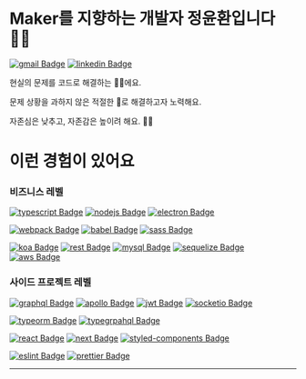 # Maker를 지향하는 개발자 정윤환입니다 👨‍💻

[![gmail Badge](https://img.shields.io/badge/Gmail-D14836?style=flat-square&logo=gmail&logoColor=white&link=mailto:jimmy53120488@gmail.com)](mailto:jimmy53120488@gmail.com)
[![linkedin Badge](https://img.shields.io/badge/LinkedIn-0C66C3?style=flat-square&logo=linkedin&logoColor=EFF2EB)](https://www.linkedin.com/in/aaronchung5312/)

현실의 문제를 코드로 해결하는 👨‍💻에요.

문제 상황을 과하지 않은 적절한 🔧로 해결하고자 노력해요.

자존심은 낮추고, 자존감은 높이려 해요. 🧘‍♂️ 


# 이런 경험이 있어요

### 비즈니스 레벨
[![typescript Badge](https://img.shields.io/badge/Typescript-007ACC?style=flat-square&logo=typescript&logoColor=white)](#)
[![nodejs Badge](https://img.shields.io/badge/Node.js-339933?style=flat-square&logo=node.js&logoColor=white)](#)
[![electron Badge](https://img.shields.io/badge/Electron-2B2E3C?style=flat-square&logo=electron&logoColor=#9FEAF9)](#)

[![webpack Badge](https://img.shields.io/badge/Webpack-8DD6F9?style=flat-square&logo=webpack&logoColor=black)](#)
[![babel Badge](https://img.shields.io/badge/Babel-F9DC3E?style=flat-square&logo=babel&logoColor=black)](#)
[![sass Badge](https://img.shields.io/badge/Sass-CC6699?style=flat-square&logo=sass&logoColor=white)](#)

[![koa Badge](https://img.shields.io/badge/Koa-33333D?style=flat-square)](#)
[![rest Badge](https://img.shields.io/badge/REST-0096D0?style=flat-square)](#)
[![mysql Badge](https://img.shields.io/badge/MySQL-4479A1?style=flat-square&logo=mysql&logoColor=white)](#)
[![sequelize Badge](https://img.shields.io/badge/Sequelize-03AFEF?style=flat-square)](#)
[![aws Badge](https://img.shields.io/badge/AWS-232F3E?style=flat-square&logo=amazon-aws&logoColor=white)](#)

### 사이드 프로젝트 레벨
[![graphql Badge](https://img.shields.io/badge/GraphQL-E10098?style=flat-square&logo=graphql&logoColor=white)](#)
[![apollo Badge](https://img.shields.io/badge/Apollo-311C87?style=flat-square&logo=apollo-graphql&logoColor=white)](#)
[![jwt Badge](https://img.shields.io/badge/JWT-000000?style=flat-square&logo=json-web-tokens&logoColor=white)](#)
[![socketio Badge](https://img.shields.io/badge/Socket.io-010101?style=flat-square&logo=socket.io&logoColor=white)](#)

[![typeorm Badge](https://img.shields.io/badge/TypeORM-E83524?style=flat-square)](#)
[![typegrpahql Badge](https://img.shields.io/badge/TypeGraphQL-2F7AAB?style=flat-square)](#)

[![react Badge](https://img.shields.io/badge/React-61DAFB?style=flat-square&logo=react&logoColor=black)](#)
[![next Badge](https://img.shields.io/badge/Next.js-lightgray?style=flat-square&logo=next.js&logoColor=black)](#)
[![styled-components Badge](https://img.shields.io/badge/StyledComponents-DB7093?style=flat-square&logo=styled-components&logoColor=white)](#)

[![eslint Badge](https://img.shields.io/badge/ESLint-4B32C3?style=flat-square&logo=eslint&logoColor=white)](#)
[![prettier Badge](https://img.shields.io/badge/Prettier-F7B93E?style=flat-square&logo=prettier&logoColor=white)](#)

---
